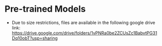 # Pre-trained Models

* Due to size restrictions, files are available in the following google drive link: https://drive.google.com/drive/folders/1vPNRa0be2ZCUsZc1BabvtPG31Dq10obT?usp=sharing


